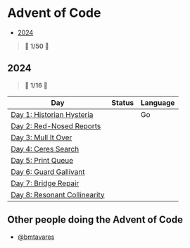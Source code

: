 # Advent of Code

- [2024](#2024)

> **🌟 1/50 🌟**

## 2024

> **🌟 1/16 🌟**

| Day | Status | Language
|---|:---:|---
| [Day 1: Historian Hysteria](2024/day01) | | Go
| [Day 2: Red-Nosed Reports](2024/day02) | |
| [Day 3: Mull It Over](2024/day03) | |
| [Day 4: Ceres Search](2024/day04) | |
| [Day 5: Print Queue](2024/day05) | |
| [Day 6: Guard Gallivant](2024/day06) | |
| [Day 7: Bridge Repair](2024/day07) | |
| [Day 8: Resonant Collinearity](2024/day08) | |

## Other people doing the Advent of Code

- [@bmtavares](https://github.com/bmtavares/adventofcode)